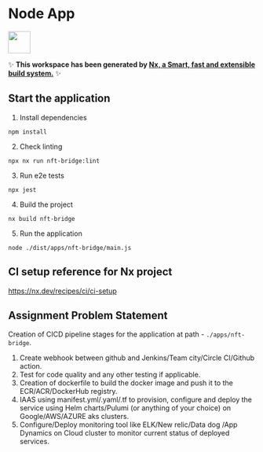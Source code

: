 # Node App

<a alt="Nx logo" href="https://nx.dev" target="_blank" rel="noreferrer"><img src="https://raw.githubusercontent.com/nrwl/nx/master/images/nx-logo.png" width="45"></a>

✨ **This workspace has been generated by [Nx, a Smart, fast and extensible build system.](https://nx.dev)** ✨

## Start the application

1. Install dependencies

```
npm install
```

2. Check linting

```
npx nx run nft-bridge:lint
```

3. Run e2e tests

```
npx jest
```

4. Build the project

```
nx build nft-bridge
```

5. Run the application

```
node ./dist/apps/nft-bridge/main.js
```

## CI setup reference for Nx project

https://nx.dev/recipes/ci/ci-setup

## Assignment Problem Statement

Creation of CICD pipeline stages for the application at path - `./apps/nft-bridge`.

1. Create webhook between github and Jenkins/Team city/Circle CI/Github action.
2. Test for code quality and any other testing if applicable.
3. Creation of dockerfile to build the docker image and push it to the ECR/ACR/DockerHub registry.
4. IAAS using manifest.yml/.yaml/.tf to provision, configure and deploy the service using Helm charts/Pulumi (or anything of your choice) on Google/AWS/AZURE aks clusters.
5. Configure/Deploy monitoring tool like ELK/New relic/Data dog /App Dynamics on Cloud cluster to monitor current status of deployed services.
   
